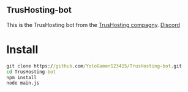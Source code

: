 ## TrusHosting-bot
This is the TrusHosting bot from the [TrusHosting compagny](http://trushosting.nl/). [Discord](https://discord.gg/x6qcCBn)

# Install
```cmd
git clone https://github.com/YoloGamer123415/TrusHosting-bot.git
cd TrusHosting-bot
npm install
node main.js
```
